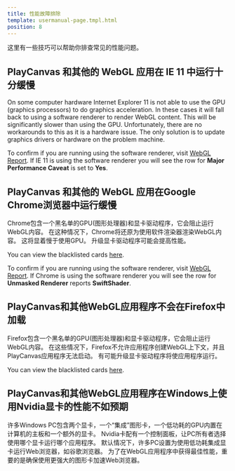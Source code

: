 ```yaml
---
title: 性能故障排除
template: usermanual-page.tmpl.html
position: 8
---
```


这里有一些技巧可以帮助你排查常见的性能问题。

## PlayCanvas 和其他的 WebGL 应用在 IE 11 中运行十分缓慢

On some computer hardware Internet Explorer 11 is not able to use the GPU (graphics processors) to do graphics acceleration. In these cases it will fall back to using a software renderer to render WebGL content. This will be significantly slower than using the GPU. Unfortunately, there are no workarounds to this as it is a hardware issue. The only solution is to update graphics drivers or hardware on the problem machine.

To confirm if you are running using the software renderer, visit [WebGL Report][1]. If IE 11 is using the software renderer you will see the row for **Major Performance Caveat** is set to **Yes**.

## PlayCanvas 和其他的 WebGL 应用在Google Chrome浏览器中运行缓慢

Chrome包含一个黑名单的GPU(图形处理器)和显卡驱动程序，它会阻止运行WebGL内容。 在这种情况下，Chrome将还原为使用软件渲染器渲染WebGL内容。 这将显着慢于使用GPU。 升级显卡驱动程序可能会提高性能。

You can view the blacklisted cards [here][2].

To confirm if you are running using the software renderer, visit [WebGL Report][1]. If Chrome is using the software renderer you will see the row for **Unmasked Renderer** reports **SwiftShader**.

## PlayCanvas和其他WebGL应用程序不会在Firefox中加载

Firefox包含一个黑名单的GPU(图形处理器)和显卡驱动程序，它会阻止运行WebGL内容。 在这些情况下，Firefox不允许应用程序创建WebGL上下文，并且PlayCanvas应用程序无法启动。 有可能升级显卡驱动程序将使应用程序运行。

You can view the blacklisted cards [here][2].

## PlayCanvas和其他WebGL应用程序在Windows上使用Nvidia显卡的性能不如预期

许多Windows PC包含两个显卡，一个“集成”图形卡，一个低功耗的GPU内置在计算机的主板和一个额外的显卡。 Nvidia卡配有一个控制面板，让PC所有者选择使用哪个显卡运行哪个应用程序。 默认情况下，许多PC设置为使用低功耗集成显卡运行Web浏览器，如谷歌浏览器。 为了在WebGL应用程序中获得最佳性能，重要的是确保使用更强大的图形卡加速Web浏览器。

[1]: https://webglreport.com/
[2]: https://www.khronos.org/webgl/wiki/BlacklistsAndWhitelists

